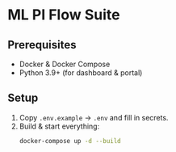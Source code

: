 # ML PI Flow Suite

## Prerequisites
- Docker & Docker Compose
- Python 3.9+ (for dashboard & portal)

## Setup
1. Copy `.env.example` → `.env` and fill in secrets.
2. Build & start everything:
   ```bash
   docker-compose up -d --build
